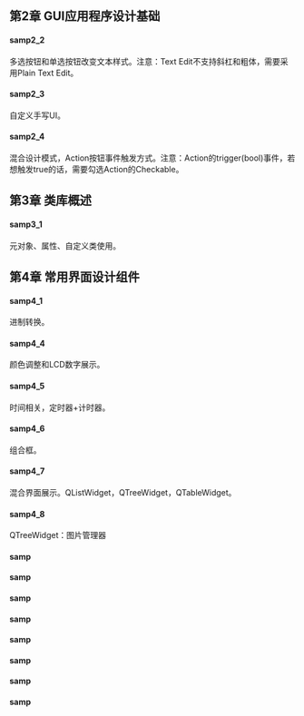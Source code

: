 ## 第2章 GUI应用程序设计基础
#### samp2_2
多选按钮和单选按钮改变文本样式。注意：Text Edit不支持斜杠和粗体，需要采用Plain Text Edit。

#### samp2_3
自定义手写UI。

#### samp2_4

混合设计模式，Action按钮事件触发方式。注意：Action的trigger(bool)事件，若想触发true的话，需要勾选Action的Checkable。

## 第3章 类库概述

#### samp3_1

元对象、属性、自定义类使用。

## 第4章 常用界面设计组件

#### samp4_1

进制转换。

#### samp4_4

颜色调整和LCD数字展示。

#### samp4_5

时间相关，定时器+计时器。

#### samp4_6

组合框。

#### samp4_7

混合界面展示。QListWidget，QTreeWidget，QTableWidget。

#### samp4_8

QTreeWidget：图片管理器

#### samp

#### samp

#### samp

#### samp

#### samp

#### samp

#### samp

#### samp
